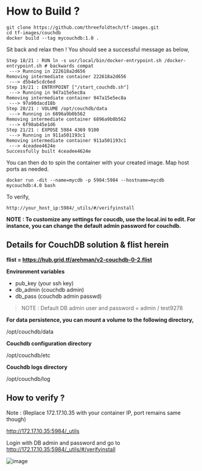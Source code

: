 # How to Build ?

```
git clone https://github.com/threefoldtech/tf-images.git
cd tf-images/couchdb
docker build --tag mycouchdb:1.0 .
```
Sit back and relax then ! You should see a successful message as below,

```
Step 18/21 : RUN ln -s usr/local/bin/docker-entrypoint.sh /docker-entrypoint.sh # backwards compat
 ---> Running in 222618a2d656
Removing intermediate container 222618a2d656
 ---> d5b4e5cdc6ed
Step 19/21 : ENTRYPOINT ["/start_couchdb.sh"]
 ---> Running in 947a15e5ec8a
Removing intermediate container 947a15e5ec8a
 ---> 97a90dacd18b
Step 20/21 : VOLUME /opt/couchdb/data
 ---> Running in 6896a9b0b562
Removing intermediate container 6896a9b0b562
 ---> 6f98ab45e1d6
Step 21/21 : EXPOSE 5984 4369 9100
 ---> Running in 911a501193c1
Removing intermediate container 911a501193c1
 ---> 4ceadee4624e
Successfully built 4ceadee4624e
```

You can then do to spin the container with your created image. Map host ports as needed.

```
docker run -dit --name=mycdb -p 5984:5984 --hostname=mycdb mycouchdb:4.0 bash
```

To verify,

```
http://your_host_ip:5984/_utils/#/verifyinstall
```

**NOTE : To customize any settings for coucdb, use the local.ini to edit. For instance, you can change the default admin password for couchdb.**

## Details for CouchDB solution & flist herein

**flist = https://hub.grid.tf/arehman/v2-couchdb-0-2.flist**

**Environment variables**

- pub_key (your ssh key)
- db_admin (couchdb admin)
- db_pass (couchdb admin passwd)

> NOTE : Default DB admin user and password =  admin / test9278

**For data persistence, you can mount a volume to the following directory,**

/opt/couchdb/data

**Couchdb configuration directory**

/opt/couchdb/etc

**Couchdb logs directory**

/opt/couchdb/log


## How to verify ?

Note : (Replace 172.17.10.35 with your container IP, port remains same though)

http://172.17.10.35:5984/_utils   

Login with DB admin and password and go to http://172.17.10.35:5984/_utils/#/verifyinstall

![image](https://user-images.githubusercontent.com/25789764/88478523-18e6b300-cf5a-11ea-80f2-2a03f68b83fe.png)



